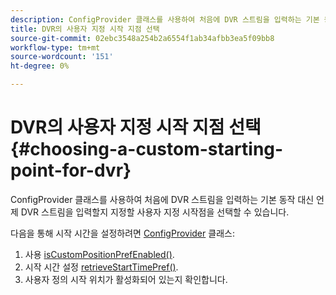 ```yaml
---
description: ConfigProvider 클래스를 사용하여 처음에 DVR 스트림을 입력하는 기본 동작 대신 언제 DVR 스트림을 입력할지 지정할 사용자 지정 시작점을 선택할 수 있습니다.
title: DVR의 사용자 지정 시작 지점 선택
source-git-commit: 02ebc3548a254b2a6554f1ab34afbb3ea5f09bb8
workflow-type: tm+mt
source-wordcount: '151'
ht-degree: 0%

---
```


# DVR의 사용자 지정 시작 지점 선택 {#choosing-a-custom-starting-point-for-dvr}

ConfigProvider 클래스를 사용하여 처음에 DVR 스트림을 입력하는 기본 동작 대신 언제 DVR 스트림을 입력할지 지정할 사용자 지정 시작점을 선택할 수 있습니다.

다음을 통해 시작 시간을 설정하려면 [ConfigProvider](https://help.adobe.com/en_US/primetime/api/reference_implementation/android/javadoc/com/adobe/primetime/reference/config/ConfigProvider.html) 클래스:

1. 사용 [isCustomPositionPrefEnabled()](https://help.adobe.com/en_US/primetime/api/reference_implementation/android/javadoc/com/adobe/primetime/reference/config/ConfigProvider.html#isCustomPositionPrefEnabled()).
1. 시작 시간 설정 [retrieveStartTimePref()](https://help.adobe.com/en_US/primetime/api/reference_implementation/android/javadoc/com/adobe/primetime/reference/config/IPlaybackConfig.html#iretrieveStartTimePref()).
1. 사용자 정의 시작 위치가 활성화되어 있는지 확인합니다.
